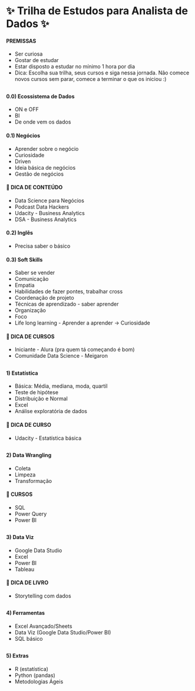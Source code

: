 # ✨ Trilha de Estudos para Analista de Dados ✨

  <div>
  
####    PREMISSAS
  - Ser curiosa
  - Gostar de estudar
  - Estar disposto a estudar no mínimo 1 hora por dia
  - Dica: Escolha sua trilha, seus cursos e siga nessa jornada. Não comece novos cursos sem parar, comece a terminar o que os iniciou :)
  
##
 
####    0.0) Ecossistema de Dados
  - ON e OFF
  - BI 
  - De onde vem os dados
  
####    0.1) Negócios
  - Aprender sobre o negócio
  - Curiosidade 
  - Driven
  - Ideia básica de negócios
  - Gestão de negócios

####  📍      DICA DE CONTEÚDO
   - Data Science para Negócios
   - Podcast Data Hackers 
   - Udacity - Business Analytics 
   - DSA - Business Analytics
  
####    0.2) Inglês
  - Precisa saber o básico

####    0.3) Soft Skills
  - Saber se vender
  - Comunicação
  - Empatia
  - Habilidades de fazer pontes, trabalhar cross
  - Coordenação de projeto
  - Técnicas de aprendizado - saber aprender
  - Organização
  - Foco
  - Life long learning - Aprender a aprender → Curiosidade 

 ####  📍      DICA DE CURSOS
   - Iniciante - Alura (pra quem tá começando é bom)
  - Comunidade Data Science - Meigaron

##
 
####    1) Estatística
  - Básica: Média, mediana, moda, quartil 
  - Teste de hipótese 
  - Distribuição e Normal
  - Excel
  - Análise exploratória de dados

 ####  📍      DICA DE CURSO 
  
  - Udacity - Estatística básica

 ##

 ####    2) Data Wrangling
  - Coleta
  - Limpeza
  - Transformação

  ####  📍      CURSOS
  
  - SQL
  - Power Query
  - Power BI
  
##
  
####    3) Data Viz
  - Google Data Studio
  - Excel
  - Power BI
  - Tableau
 
 ####  📍      DICA DE LIVRO
  
  - Storytelling com dados
  
 ##
  
 ####    4) Ferramentas
  - Excel Avançado/Sheets
  - Data Viz (Google Data Studio/Power BI)
  - SQL básico
 
 ##
  
####    5) Extras
  - R (estatística)
  - Python (pandas)
  - Metodologias Ágeis
 
 </div>


